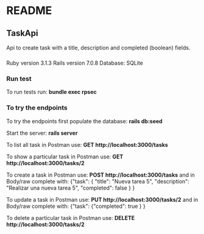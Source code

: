 # README

## TaskApi
Api to create task with a title, description and completed (boolean) fields. 

### 
Ruby version 3.1.3
Rails version 7.0.8
Database: SQLite 

### Run test
To run tests run: **bundle exec rpsec**

### To try the endpoints
To try the endpoints first populate the database:
**rails db:seed**

Start the server:
**rails server**

To list all task in Postman use:
**GET http://localhost:3000/tasks**

To show a particular task in Postman use:
**GET http://localhost:3000/tasks/2**

To create a task in Postman use:
**POST http://localhost:3000/tasks**
and in Body/raw complete with:
{"task": {
    "title": "Nueva tarea 5",
    "description": "Realizar una nueva tarea 5",
    "completed": false
    }
}

To update a task in Postman use:
**PUT http://localhost:3000/tasks/2**
and in Body/raw complete with:
{"task": 
    {"completed": true }
}

To delete a particular task in Postman use:
**DELETE http://localhost:3000/tasks/2**


